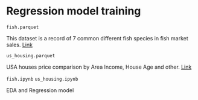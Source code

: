
# Regression model training

`fish.parquet`

This dataset is a record of 7 common different fish species in fish market sales.
[Link](https://www.kaggle.com/datasets/aungpyaeap/fish-market)

`us_housing.parquet`

USA houses price comparison by Area Income, House Age and other.
[Link](https://www.kaggle.com/datasets/aariyan101/usa-housingcsv)

`fish.ipynb`
`us_housing.ipynb`

EDA and Regression model
